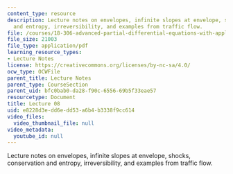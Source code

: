 ```yaml
---
content_type: resource
description: Lecture notes on envelopes, infinite slopes at envelope, shocks, conservation
  and entropy, irreversibility, and examples from traffic flow.
file: /courses/18-306-advanced-partial-differential-equations-with-applications-fall-2009/e8228d3edd6edd53a6b4b3338f9cc614_MIT18_306f09_lec08.pdf
file_size: 21003
file_type: application/pdf
learning_resource_types:
- Lecture Notes
license: https://creativecommons.org/licenses/by-nc-sa/4.0/
ocw_type: OCWFile
parent_title: Lecture Notes
parent_type: CourseSection
parent_uid: bfc0bab0-da28-f90c-6556-69b5f33eae57
resourcetype: Document
title: Lecture 08
uid: e8228d3e-dd6e-dd53-a6b4-b3338f9cc614
video_files:
  video_thumbnail_file: null
video_metadata:
  youtube_id: null
---
```

Lecture notes on envelopes, infinite slopes at envelope, shocks, conservation and entropy, irreversibility, and examples from traffic flow.